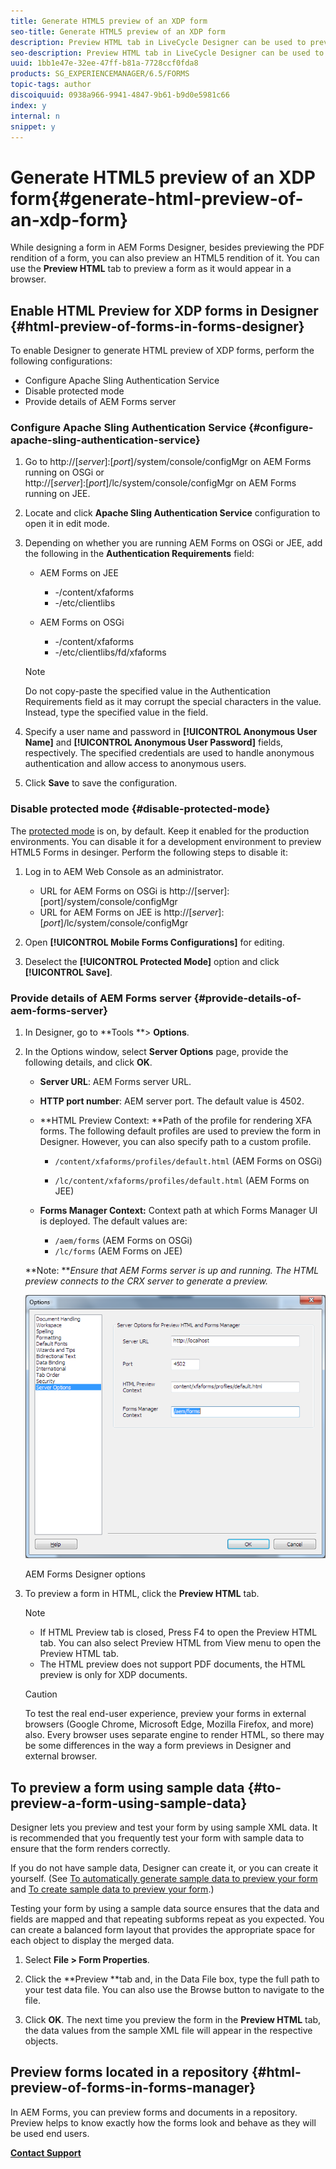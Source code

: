 ```yaml
---
title: Generate HTML5 preview of an XDP form
seo-title: Generate HTML5 preview of an XDP form
description: Preview HTML tab in LiveCycle Designer can be used to preview forms as they appear in a browser.
seo-description: Preview HTML tab in LiveCycle Designer can be used to preview forms as they appear in a browser.
uuid: 1bb1e47e-32ee-47ff-b81a-7728ccf0fda8
products: SG_EXPERIENCEMANAGER/6.5/FORMS
topic-tags: author
discoiquuid: 0938a966-9941-4847-9b61-b9d0e5981c66
index: y
internal: n
snippet: y
---
```


# Generate HTML5 preview of an XDP form{#generate-html-preview-of-an-xdp-form}

While designing a form in AEM Forms Designer, besides previewing the PDF rendition of a form, you can also preview an HTML5 rendition of it. You can use the **Preview HTML** tab to preview a form as it would appear in a browser.

## Enable HTML Preview for XDP forms in Designer {#html-preview-of-forms-in-forms-designer}

To enable Designer to generate HTML preview of XDP forms, perform the following configurations:

* Configure Apache Sling Authentication Service
* Disable protected mode   
* Provide details of AEM Forms server

### Configure Apache Sling Authentication Service {#configure-apache-sling-authentication-service}

1. Go to http://[*server*]:[*port*]/system/console/configMgr on AEM Forms running on OSGi or   
   http://[*server*]:[*port*]/lc/system/console/configMgr on AEM Forms running on JEE.
1. Locate and click **Apache Sling Authentication Service** configuration to open it in edit mode.

   <!--
   Comment Type: draft

   <li><p>Enable <strong>Allow Anonymous Access</strong>.</p> </li>
   -->

1. Depending on whether you are running AEM Forms on OSGi or JEE, add the following in the **Authentication Requirements** field:

    * AEM Forms on JEE

        * -/content/xfaforms
        * -/etc/clientlibs

    * AEM Forms on OSGi

        * -/content/xfaforms
        * -/etc/clientlibs/fd/xfaforms

   >[!NOTE]
   >
   >Do not copy-paste the specified value in the Authentication Requirements field as it may corrupt the special characters in the value. Instead, type the specified value in the field.

1. Specify a user name and password in **[!UICONTROL Anonymous User Name]** and **[!UICONTROL Anonymous User Password]** fields, respectively. The specified credentials are used to handle anonymous authentication and allow access to anonymous users.
1. Click **Save** to save the configuration.

### Disable protected mode {#disable-protected-mode}

The [protected mode](../../forms/using/get-xdp-pdf-documents-aem.md) is on, by default. Keep it enabled for the production environments. You can disable it for a development environment to preview HTML5 Forms in desinger. Perform the following steps to disable it:

1. Log in to AEM Web Console as an administrator.

    * URL for AEM Forms on OSGi is http://[server]:[port]/system/console/configMgr  
    * URL for AEM Forms on JEE is http://[*server*]:[*port*]/lc/system/console/configMgr

1. Open **[!UICONTROL Mobile Forms Configurations]** for editing.
1. Deselect the **[!UICONTROL Protected Mode]** option and click **[!UICONTROL Save]**.

### Provide details of AEM Forms server {#provide-details-of-aem-forms-server}

1. In Designer, go to **Tools **&gt; **Options**.
1. In the Options window, select **Server Options** page, provide the following details, and click **OK**.

    * **Server URL**: AEM Forms server URL.  
    
    * **HTTP port number**: AEM server port. The default value is 4502.
    * **HTML Preview Context: **Path of the profile for rendering XFA forms. The following default profiles are used to preview the form in Designer. However, you can also specify path to a custom profile.

        * `/content/xfaforms/profiles/default.html` (AEM Forms on OSGi)  
        
        * `/lc/content/xfaforms/profiles/default.html` (AEM Forms on JEE)

    * **Forms Manager Context:** Context path at which Forms Manager UI is deployed. The default values are:

        * `/aem/forms` (AEM Forms on OSGi)
        * `/lc/forms` (AEM Forms on JEE)

   **Note: ***Ensure that AEM Forms server is up and running. The HTML preview connects to the CRX server to *generate* a preview.*

   ![AEM Forms Designer options ](assets/server_options.png)

   AEM Forms Designer options

1. To preview a form in HTML, click the **Preview HTML** tab.

   >[!NOTE]
   >
   >
   >    
   >    
   >    * If HTML Preview tab is closed, Press F4 to open the Preview HTML tab. You can also select Preview HTML from View menu to open the Preview HTML tab.
   >    * The HTML preview does not support PDF documents, the HTML preview is only for XDP documents. 
   >    
   >

   >[!CAUTION]
   >
   >To test the real end-user experience, preview your forms in external browsers (Google Chrome, Microsoft Edge, Mozilla Firefox, and more) also. Every browser uses separate engine to render HTML, so there may be some differences in the way a form previews in Designer and external browser.

## To preview a form using sample data {#to-preview-a-form-using-sample-data}

Designer lets you preview and test your form by using sample XML data. It is recommended that you frequently test your form with sample data to ensure that the form renders correctly.

If you do not have sample data, Designer can create it, or you can create it yourself. (See [To automatically generate sample data to preview your form](http://help.adobe.com/en_US/AEMForms/6.1/DesignerHelp/WS107c29ade9134a2c136ae6f212a1f379c94-8000.2.html#WS92d06802c76abadb-728f46ac129b395660c-7efe.2) and [To create sample data to preview your form](http://help.adobe.com/en_US/AEMForms/6.1/DesignerHelp/WS107c29ade9134a2c136ae6f212a1f379c94-8000.2.html#WS92d06802c76abadb-728f46ac129b395660c-7eff.2).)

Testing your form by using a sample data source ensures that the data and fields are mapped and that repeating subforms repeat as you expected. You can create a balanced form layout that provides the appropriate space for each object to display the merged data.

1. Select **File &gt; Form Properties**.  

1. Click the **Preview **tab and, in the Data File box, type the full path to your test data file. You can also use the Browse button to navigate to the file.  

1. Click **OK**. The next time you preview the form in the **Preview HTML** tab, the data values from the sample XML file will appear in the respective objects.

## Preview forms located in a repository {#html-preview-of-forms-in-forms-manager}

In AEM Forms, you can preview forms and documents in a repository. Preview helps to know exactly how the forms look and behave as they will be used end users.

[**Contact Support**](https://www.adobe.com/account/sign-in.supportportal.html)
